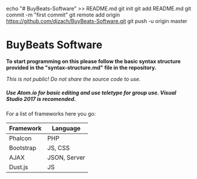 echo "# BuyBeats-Software" >> README.md
git init
git add README.md
git commit -m "first commit"
git remote add origin https://github.com/djzach/BuyBeats-Software.git
git push -u origin master

# BuyBeats Software
  **To start programming on this please follow the basic syntax structure provided in the "syntax-structure.md" file in the repository.**
 
*This is not public! Do not share the source code to use.* 
 ##### Use Atom.io for basic editing and use teletype for group use. Visual Studio 2017 is recomended.
 
  For a list of frameworks here you go:
  
  Framework | Language
  ----------|----------
  Phalcon | PHP
  Bootstrap | JS, CSS
  AJAX | JSON, Server
  Dust.js | JS
